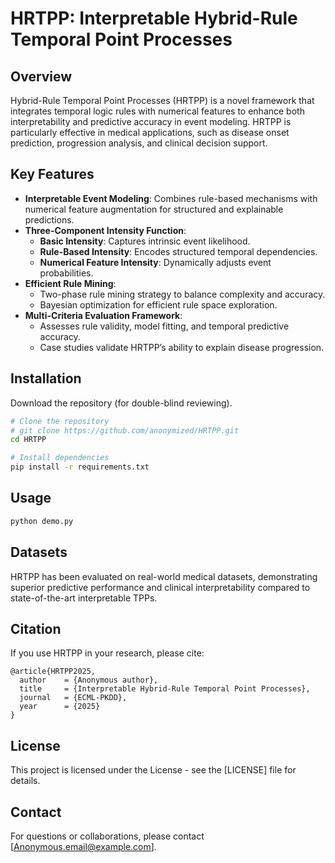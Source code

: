 # HRTPP: Interpretable Hybrid-Rule Temporal Point Processes

## Overview
Hybrid-Rule Temporal Point Processes (HRTPP) is a novel framework that integrates temporal logic rules with numerical features to enhance both interpretability and predictive accuracy in event modeling. HRTPP is particularly effective in medical applications, such as disease onset prediction, progression analysis, and clinical decision support.

## Key Features
- **Interpretable Event Modeling**: Combines rule-based mechanisms with numerical feature augmentation for structured and explainable predictions.
- **Three-Component Intensity Function**:
  - **Basic Intensity**: Captures intrinsic event likelihood.
  - **Rule-Based Intensity**: Encodes structured temporal dependencies.
  - **Numerical Feature Intensity**: Dynamically adjusts event probabilities.
- **Efficient Rule Mining**:
  - Two-phase rule mining strategy to balance complexity and accuracy.
  - Bayesian optimization for efficient rule space exploration.
- **Multi-Criteria Evaluation Framework**:
  - Assesses rule validity, model fitting, and temporal predictive accuracy.
  - Case studies validate HRTPP’s ability to explain disease progression.

## Installation
Download the repository (for double-blind reviewing).
```bash
# Clone the repository
# git clone https://github.com/anonymized/HRTPP.git
cd HRTPP

# Install dependencies
pip install -r requirements.txt
```

## Usage
```bash
python demo.py
```

## Datasets

HRTPP has been evaluated on real-world medical datasets, demonstrating superior predictive performance and clinical interpretability compared to state-of-the-art interpretable TPPs.

## Citation
If you use HRTPP in your research, please cite:
```
@article{HRTPP2025,
  author    = {Anonymous author},
  title     = {Interpretable Hybrid-Rule Temporal Point Processes},
  journal   = {ECML-PKDD},
  year      = {2025}
}
```

## License
This project is licensed under the License - see the [LICENSE] file for details.

## Contact
For questions or collaborations, please contact [Anonymous.email@example.com].

